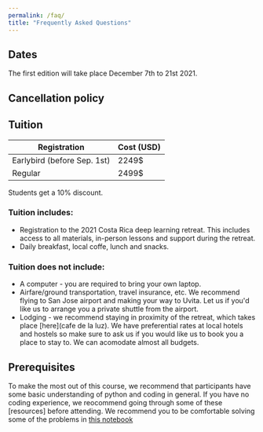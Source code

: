```yaml
---
permalink: /faq/
title: "Frequently Asked Questions"
---
```


## Dates
The first edition will take place December 7th to 21st 2021.

## Cancellation policy


## Tuition

|Registration    |Cost (USD)|
---              | --- | 
|Earlybird (before Sep. 1st) |2249$|
|Regular|2499$|


Students get a 10% discount.

### Tuition includes:
* Registration to the 2021 Costa Rica deep learning retreat.  This includes access to all materials, in-person lessons and support during the retreat.
* Daily breakfast, local coffe, lunch and snacks. 

### Tuition does not include:
* A computer - you are required to bring your own laptop.
* Airfare/ground transportation, travel insurance, etc. We recommend flying to San Jose airport and making your way to Uvita.  Let us if you'd like us to arrange you a private shuttle from the airport.
* Lodging - we recommend staying in proximity of the retreat, which takes place [here](cafe de la luz). We have preferential rates at local hotels and hostels so make sure to ask us if you would like us to book you a place to stay to. We can acomodate almost all budgets.

## Prerequisites
To make the most out of this course, we recommend that participants have some basic understanding of python and coding in general. If you have no coding experience, we reocommend going through some of these [resources] before attending. We recommend you to be comfortable solving some of the problems in [this notebook](colab.notebook)
